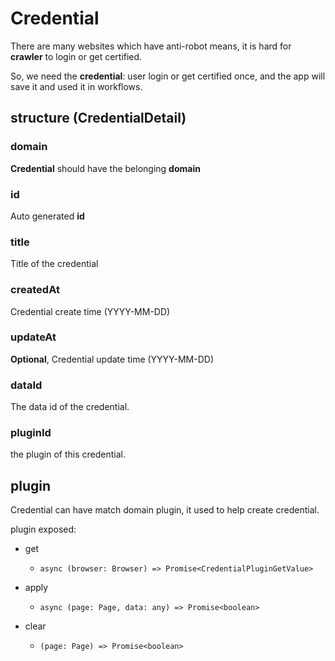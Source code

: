 # Credential

There are many websites which have anti-robot means, it is hard for **crawler** to login or get certified.

So, we need the **credential**: user login or get certified once, and the app will save it and used it in workflows.

## structure (CredentialDetail)

### domain

**Credential** should have the belonging **domain**

### id

Auto generated **id**

### title

Title of the credential

### createdAt

Credential create time (YYYY-MM-DD)

### updateAt

**Optional**, Credential update time (YYYY-MM-DD)

### dataId

The data id of the credential.

### pluginId

the plugin of this credential.

## plugin

Credential can have match domain plugin, it used to help create credential.


plugin exposed:

- get
  - `async (browser: Browser) => Promise<CredentialPluginGetValue>`

- apply
  - `async (page: Page, data: any) => Promise<boolean>`

- clear
  - `(page: Page) => Promise<boolean>`





